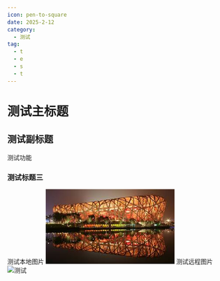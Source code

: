 ```yaml
---
icon: pen-to-square
date: 2025-2-12
category:
  - 测试
tag:
  - t
  - e
  - s
  - t
---
```


# 测试主标题

## 测试副标题

测试功能

### 测试标题三

测试本地图片
![测试](./test.jpeg)
测试远程图片
![测试](https://encrypted-tbn0.gstatic.com/images?q=tbn:ANd9GcT_HHZvEKB0oBrJdlX3Onkg0sBmPnw74yluOqaRADPVVJ00bMjn_ihDx33GAerMIp5jvo8&usqp=CAU)
